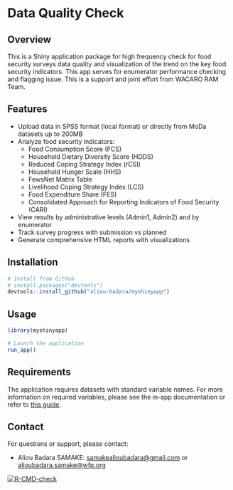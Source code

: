 # Data Quality Check

## Overview

This is a Shiny application package for high frequency check for food security surveys data quality
and visualization of the trend on the key food security indicators. This app serves for enumerator performance checking and flagging issue.
This is a support and joint effort from WACARO RAM Team.

## Features

- Upload data in SPSS format (local format) or directly from MoDa datasets  up to 200MB
- Analyze food security indicators:
  - Food Consumption Score (FCS)
  - Household Dietary Diversity Score (HDDS)
  - Reduced Coping Strategy Index (rCSI)
  - Household Hunger Scale (HHS)
  - FewsNet Matrix Table
  - Livelihood Coping Strategy Index (LCS)
  - Food Expenditure Share (FES)
  - Consolidated Approach for Reporting Indicators of Food Security (CARI)
- View results by administrative levels (Admin1, Admin2) and by enumerator
- Track survey progress with submission vs planned
- Generate comprehensive HTML reports with visualizations

## Installation

```r
# Install from GitHub
# install.packages("devtools")
devtools::install_github("aliou-badara/myshinyapp")
```

## Usage

```r
library(myshinyapp)

# Launch the application
run_app()
```

## Requirements

The application requires datasets with standard variable names. For more information on required variables, please see the in-app documentation or refer to [this guide](https://wfp-vam.github.io/RBD_FS_CH_guide_EN/combined-questionnaire-syntaxes-for-all-5-indicators.html).

## Contact

For questions or support, please contact:
- Aliou Badara SAMAKE: samakealioubadara@gmail.com or alioubadara.samake@wfp.org

[![R-CMD-check](https://github.com/aliou-badara/myshinyapp/actions/workflows/R-CMD-check.yaml/badge.svg)](https://github.com/aliou-badara/myshinyapp/actions)
